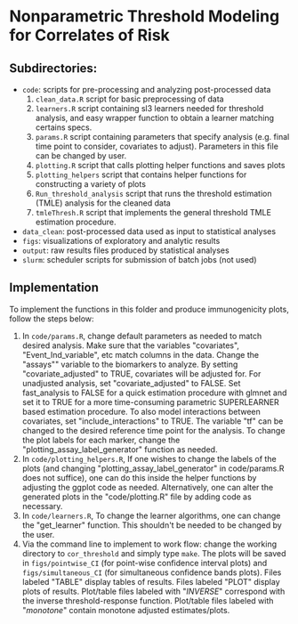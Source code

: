 # Nonparametric Threshold Modeling for Correlates of Risk

## Subdirectories:

* `code`: scripts for pre-processing and analyzing post-processed data
  1. `clean_data.R` script for basic preprocessing of data
  2. `learners.R` script containing sl3 learners needed for threshold analysis, and easy wrapper function to obtain a learner matching certains specs.
  3. `params.R` script containing parameters that specify analysis (e.g. final time point to consider, covariates to adjust). Parameters in this file can be changed by user.
  4. `plotting.R` script that calls plotting helper functions and saves plots
  5. `plotting_helpers` script that contains helper functions for constructing a variety of plots
  6. `Run_threshold_analysis` script that runs the threshold estimation (TMLE) analysis for the cleaned data
  7. `tmleThresh.R` script that implements the general threshold TMLE estimation procedure.
* `data_clean`: post-processed data used as input to statistical analyses
* `figs`: visualizations of exploratory and analytic results
* `output`: raw results files produced by statistical analyses
* `slurm`: scheduler scripts for submission of batch jobs (not used)



## Implementation

To implement the functions in this folder and produce immunogenicity plots,
follow the steps below:
1. In `code/params.R`, change default parameters as needed to match desired analysis. Make sure that the variables "covariates", "Event_Ind_variable", etc match columns in the data. Change the "assays"" variable to the biomarkers to analyze. By setting "covariate_adjusted" to TRUE, covariates will be adjusted for. For unadjusted analysis, set "covariate_adjusted" to FALSE. Set fast_analysis to FALSE for a quick estimation procedure with glmnet and set it to TRUE for a more time-consuming parametric SUPERLEARNER based estimation procedure. To also model interactions between covariates, set "include_interactions" to TRUE. The variable "tf" can be changed to the desired reference time point for the analysis. To change the plot labels for each marker, change the "plotting_assay_label_generator" function as needed.
2. In `code/plotting_helpers.R`, If one wishes to change the labels of the plots (and changing "plotting_assay_label_generator" in code/params.R does not suffice), one can do this inside the helper functions by adjusting the ggplot code as needed. Alternatively, one can alter the generated plots in the "code/plotting.R" file by adding code as necessary.
3. In `code/learners.R`, To change the learner algorithms, one can change the "get_learner" function. This shouldn't be needed to be changed by the user.
4. Via the command line to implement to work flow: change the working directory
    to `cor_threshold` and simply type `make`.
The plots will be saved in `figs/pointwise_CI` (for point-wise confidence interval plots) and `figs/simultaneous_CI` (for simultaneous confidence bands plots). Files labeled "TABLE" display tables of results. Files labeled "PLOT" display plots of results. Plot/table files labeled with "_INVERSE_" correspond with the inverse threshold-response function. Plot/table files labeled with "_monotone_" contain monotone adjusted estimates/plots.

